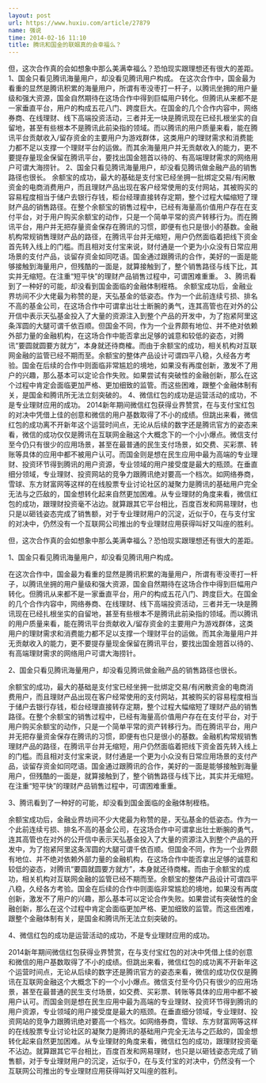 ```yaml
---
layout: post
url: https://www.huxiu.com/article/27879
name: 强说
time: 2014-02-16 11:10
title: 腾讯和国金的联姻真的会幸福么？
---
```

但，这次合作真的会如想象中那么美满幸福么？恐怕现实跟理想还有很大的差距。 1、国金只看见腾讯海量用户，却没看见腾讯用户构成。 在这次合作中，国金最为看重的显然是腾讯积累的海量用户，所谓有枣没枣打一杆子，以腾讯坐拥的用户量级和强大资源，国金自然期待在这场合作中得到巨幅用户转化。但腾讯从来都不是一家垂直平台，用户的构成五花八门、跨度巨大。在国金的几个合作内容中，网络券商、在线理财、线下高端投资活动，三者并无一块是腾讯现在已经扎根坐实的自留地，甚至有些根本不是腾讯此前染指的领域。而以腾讯的用户质量来看，能在腾讯平台贡献收入/留存资金的主要用户为游戏群体，这类用户的理财需求和消费能力都不足以支撑一个理财平台的运做。而其余海量用户并无贡献收入的能力，更不要提存量现金保留在腾讯平台，要找出国金翘首以待的、有高端理财需求的网络用户可谓大海捞针。 2、国金只看见腾讯海量用户，却没看见腾讯做金融产品的销售路径也很长。 余额宝的成功，最大的基础是支付宝已经坐拥一批绑定交易/有闲散资金的电商消费用户，而且理财产品出现在客户经常使用的支付网站，其被购买的容易程度相当于储户去银行存钱，柜台经理直接转存定期，整个过程大幅缩短了理财产品的销售路径。在整个余额宝的销售过程中，已经有海量高价值用户存在在支付平台，对于用户购买余额宝的动作，只是一个简单平常的资产转移行为。而在腾讯平台，用户并无把存量资金保存在腾讯的习惯，即便有也只是很小的基数。金融机构常规销售理财产品的路径，在腾讯平台并无缩短，用户仍然面临着把线下资金首先转入线上的门槛。而且相对支付宝来说，财付通是一个更为小众没有日常应用场景的支付产品，谈留存资金如同呓语。国金通过跟腾讯的合作，美好的一面是能够接触到海量用户，但残酷的一面是，就算接触到了，整个销售路径与线下比，其实并无缩短。在注重“短平快”的理财产品销售过程中，可谓困难重重。 3、腾讯看到了一种好的可能，却没看到国金面临的金融体制桎梏。 余额宝成功后，金融业界坊间不少大佬最为称赞的是，天弘基金的低姿态。作为一个此前连续亏损、排名不高的基金公司，在这场合作中可谓拿出壮士断腕的勇气，连其高管也在对外的公开信中表示天弘基金投入了大量的资源注入到整个产品的开发中，为了抱紧阿里这条浑圆的大腿可谓千依百顺。但国金不同，作为一个业界颇有地位、并不绝对依赖外部力量的金融机构，在这场合作中能否拿出足够的诚意和较低的姿态，对腾讯“要圆就圆要方就方”，本身就还待商榷。而由于余额宝的成功，相关机构对互联网金融的监管已经不期而至。余额宝的整体产品设计可谓四平八稳，久经各方考验。国金在后续的合作中则面临非常尴尬的境地，如果没有再度创新，激发不了用户的兴趣，那么基本可以定论合作失败。如果尝试有突破性的金融创新，那么在这个过程中肯定会面临更加严格、更加细致的监管。而这些困难，跟整个金融体制有关，是国金和腾讯所无法立刻突破的。 4、微信红包的成功是运营活动的成功，不是专业理财应用的成功。 2014新年期间微信红包获得业界赞赏，在与支付宝红包的对决中凭借上佳的创意和微信的用户基数取得了不小的成绩。但跳出来看，微信红包的成功离不开新年这个运营时间点，无论从后续的数字还是腾讯官方的姿态来看，微信的成功仅仅是腾讯在互联网金融这个大概念下的一个小小爆点。微信支付至今仍只有很少的应用场景，甚至在最普通的民生支付场景，如交费、买彩票、转账等具体的应用中都不被用户认可。而国金则是想在民生应用中最为高端的专业理财、投资环节得到腾讯的用户资源，专业领域的用户接受度是最大的瓶颈。在垂直细分领域，专业理财、投资网站的竞争力跟腾讯绝对要高一个档次。如网络券商，雪球、东方财富网等这样的在线股票专业讨论社区的凝聚力是腾讯的基础用户完全无法与之匹敌的，国金想转化起来自然更加困难。从专业理财的角度来看，微信红包的成功，跟理财投资毫不沾边。就算跟其它平台相比，百度百发和网易理财，也只是以砸钱姿态完成了销售额，对于专业理财用户的沉淀，近似于0，在与支付宝的对决中，仍然没有一个互联网公司推出的专业理财应用获得叫好又叫座的胜利。

但，这次合作真的会如想象中那么美满幸福么？恐怕现实跟理想还有很大的差距。

1、国金只看见腾讯海量用户，却没看见腾讯用户构成。

在这次合作中，国金最为看重的显然是腾讯积累的海量用户，所谓有枣没枣打一杆子，以腾讯坐拥的用户量级和强大资源，国金自然期待在这场合作中得到巨幅用户转化。但腾讯从来都不是一家垂直平台，用户的构成五花八门、跨度巨大。在国金的几个合作内容中，网络券商、在线理财、线下高端投资活动，三者并无一块是腾讯现在已经扎根坐实的自留地，甚至有些根本不是腾讯此前染指的领域。而以腾讯的用户质量来看，能在腾讯平台贡献收入/留存资金的主要用户为游戏群体，这类用户的理财需求和消费能力都不足以支撑一个理财平台的运做。而其余海量用户并无贡献收入的能力，更不要提存量现金保留在腾讯平台，要找出国金翘首以待的、有高端理财需求的网络用户可谓大海捞针。

2、国金只看见腾讯海量用户，却没看见腾讯做金融产品的销售路径也很长。

余额宝的成功，最大的基础是支付宝已经坐拥一批绑定交易/有闲散资金的电商消费用户，而且理财产品出现在客户经常使用的支付网站，其被购买的容易程度相当于储户去银行存钱，柜台经理直接转存定期，整个过程大幅缩短了理财产品的销售路径。在整个余额宝的销售过程中，已经有海量高价值用户存在在支付平台，对于用户购买余额宝的动作，只是一个简单平常的资产转移行为。而在腾讯平台，用户并无把存量资金保存在腾讯的习惯，即便有也只是很小的基数。金融机构常规销售理财产品的路径，在腾讯平台并无缩短，用户仍然面临着把线下资金首先转入线上的门槛。而且相对支付宝来说，财付通是一个更为小众没有日常应用场景的支付产品，谈留存资金如同呓语。国金通过跟腾讯的合作，美好的一面是能够接触到海量用户，但残酷的一面是，就算接触到了，整个销售路径与线下比，其实并无缩短。在注重“短平快”的理财产品销售过程中，可谓困难重重。

3、腾讯看到了一种好的可能，却没看到国金面临的金融体制桎梏。

余额宝成功后，金融业界坊间不少大佬最为称赞的是，天弘基金的低姿态。作为一个此前连续亏损、排名不高的基金公司，在这场合作中可谓拿出壮士断腕的勇气，连其高管也在对外的公开信中表示天弘基金投入了大量的资源注入到整个产品的开发中，为了抱紧阿里这条浑圆的大腿可谓千依百顺。但国金不同，作为一个业界颇有地位、并不绝对依赖外部力量的金融机构，在这场合作中能否拿出足够的诚意和较低的姿态，对腾讯“要圆就圆要方就方”，本身就还待商榷。而由于余额宝的成功，相关机构对互联网金融的监管已经不期而至。余额宝的整体产品设计可谓四平八稳，久经各方考验。国金在后续的合作中则面临非常尴尬的境地，如果没有再度创新，激发不了用户的兴趣，那么基本可以定论合作失败。如果尝试有突破性的金融创新，那么在这个过程中肯定会面临更加严格、更加细致的监管。而这些困难，跟整个金融体制有关，是国金和腾讯所无法立刻突破的。

4、微信红包的成功是运营活动的成功，不是专业理财应用的成功。

2014新年期间微信红包获得业界赞赏，在与支付宝红包的对决中凭借上佳的创意和微信的用户基数取得了不小的成绩。但跳出来看，微信红包的成功离不开新年这个运营时间点，无论从后续的数字还是腾讯官方的姿态来看，微信的成功仅仅是腾讯在互联网金融这个大概念下的一个小小爆点。微信支付至今仍只有很少的应用场景，甚至在最普通的民生支付场景，如交费、买彩票、转账等具体的应用中都不被用户认可。而国金则是想在民生应用中最为高端的专业理财、投资环节得到腾讯的用户资源，专业领域的用户接受度是最大的瓶颈。在垂直细分领域，专业理财、投资网站的竞争力跟腾讯绝对要高一个档次。如网络券商，雪球、东方财富网等这样的在线股票专业讨论社区的凝聚力是腾讯的基础用户完全无法与之匹敌的，国金想转化起来自然更加困难。从专业理财的角度来看，微信红包的成功，跟理财投资毫不沾边。就算跟其它平台相比，百度百发和网易理财，也只是以砸钱姿态完成了销售额，对于专业理财用户的沉淀，近似于0，在与支付宝的对决中，仍然没有一个互联网公司推出的专业理财应用获得叫好又叫座的胜利。

